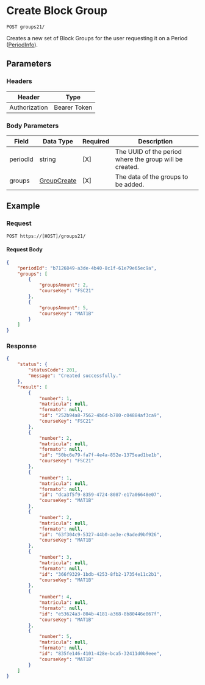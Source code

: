 # Create Block Group

    POST groups21/
    
Creates a new set of Block Groups for the user requesting it on a Period ([PeriodInfo]).

## Parameters

### Headers
Header | Type
--- | ---
Authorization | Bearer Token

### Body Parameters

Field | Data Type | Required | Description
--- | --- | --- | ---
periodId | string | [X] | The UUID of the period where the group will be created.
groups | [GroupCreate][] | [X] | The data of the groups to be added.

## Example
### Request

    POST https://[HOST]/groups21/

#### Request Body    
```json
{
    "periodId": "b7126849-a3de-4b40-8c1f-61e79e65ec9a",
    "groups": [
        {
            "groupsAmount": 2,
            "courseKey": "FSC21"
        },
        {
            "groupsAmount": 5,
            "courseKey": "MAT1B"
        }
    ]
}
```

### Response
``` json
{
    "status": {
        "statusCode": 201,
        "message": "Created successfully."
    },
    "result": [
        {
            "number": 1,
            "matricula": null,
            "formato": null,
            "id": "252b94a8-7562-4b6d-b780-c04884af3ca9",
            "courseKey": "FSC21"
        },
        {
            "number": 2,
            "matricula": null,
            "formato": null,
            "id": "50bc6e79-fa7f-4e4a-852e-1375ead1be1b",
            "courseKey": "FSC21"
        },
        {
            "number": 1,
            "matricula": null,
            "formato": null,
            "id": "dca3f5f9-8359-4724-8087-e17a06648e07",
            "courseKey": "MAT1B"
        },
        {
            "number": 2,
            "matricula": null,
            "formato": null,
            "id": "63f304c9-5327-44b0-ae3e-c9aded9bf926",
            "courseKey": "MAT1B"
        },
        {
            "number": 3,
            "matricula": null,
            "formato": null,
            "id": "366f9329-1bdb-4253-8fb2-17354e11c2b1",
            "courseKey": "MAT1B"
        },
        {
            "number": 4,
            "matricula": null,
            "formato": null,
            "id": "e53624a3-804b-4181-a368-8b80446e867f",
            "courseKey": "MAT1B"
        },
        {
            "number": 5,
            "matricula": null,
            "formato": null,
            "id": "835fe146-4101-428e-bca5-32411d0b9eee",
            "courseKey": "MAT1B"
        }
    ]
}
```

[GroupCreate]: /server/api-docs/groups/GroupCreate.md
[PeriodInfo]: /server/api-docs/periods/PeriodInfo.md

